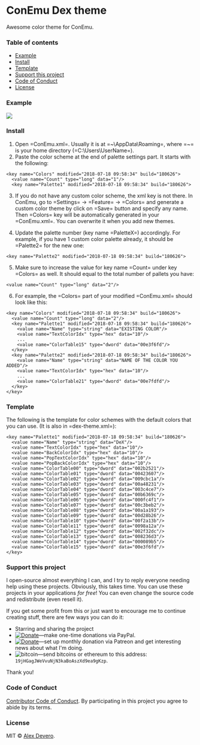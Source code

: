 # ConEmu Dex theme

Awesome color theme for ConEmu.

### Table of contents

* [Example](#example)
* [Install](#install)
* [Template](#template)
* [Support this project](#support-this-project)
* [Code of Conduct](#code-of-conduct)
* [License](#license)

### Example

<img src="https://cdn.rawgit.com/alexdevero/conemu-dex-theme/master/img/conemu-dex-theme.png" style="max-width: 100%" align="center">

### Install

1) Open =ConEmu.xml=. Usually it is at  =~\AppData\Roaming=, where =~= is your home directory (=C:\Users\UserName=).
2) Paste the color scheme at the end of palette settings part. It starts with the following:

```
<key name="Colors" modified="2018-07-18 09:58:34" build="180626">
  <value name="Count" type="long" data="1"/>
  <key name="Palette1" modified="2018-07-18 09:58:34" build="180626">
```

3) If you do not have any custom color scheme, the xml key is not there. In ConEmu, go to =Settings= -> =Feature= -> =Colors= and generate a custom color theme by click on =Save= button and specify any name. Then =Colors= key will be automatically generated in your =ConEmu.xml=. You can overwrite it when you add new themes.

4) Update the palette number (key name =PaletteX=) accordingly. For example, if you have 1 custom color palette already, it should be =Palette2= for the new one:

```
<key name="Palette2" modified="2018-07-18 09:58:34" build="180626">
```

5) Make sure to increase the value for key name =Count= under key =Colors= as well. It should equal to the total number of pallets you have:

```
<value name="Count" type="long" data="2"/>
```

6) For example, the =Colors= part of your modified =ConEmu.xml= should look like this:

```
<key name="Colors" modified="2018-07-18 09:58:34" build="180626">
  <value name="Count" type="long" data="2"/>
  <key name="Palette1" modified="2018-07-18 09:58:34" build="180626">
    <value name="Name" type="string" data="EXISTING COLOR"/>
    <value name="TextColorIdx" type="hex" data="10"/>
    ...
    <value name="ColorTable15" type="dword" data="00e3f6fd"/>
  </key>
  <key name="Palette2" modified="2018-07-18 09:58:34" build="180626">
    <value name="Name" type="string" data="NAME OF THE COLOR YOU ADDED"/>
    <value name="TextColorIdx" type="hex" data="10"/>
    ...
    <value name="ColorTable21" type="dword" data="00e7fdfd"/>
  </key>
</key>
```

### Template
The following is the template for color schemes with the default colors that
you can use. (It is also in =dex-theme.xml=):

```
<key name="Palette1" modified="2018-07-18 09:58:34" build="180626">
  <value name="Name" type="string" data="DeX"/>
  <value name="TextColorIdx" type="hex" data="10"/>
  <value name="BackColorIdx" type="hex" data="10"/>
  <value name="PopTextColorIdx" type="hex" data="10"/>
  <value name="PopBackColorIdx" type="hex" data="10"/>
  <value name="ColorTable00" type="dword" data="002b2521"/>
  <value name="ColorTable01" type="dword" data="00423607"/>
  <value name="ColorTable02" type="dword" data="009cbc1a"/>
  <value name="ColorTable03" type="dword" data="00a48231"/>
  <value name="ColorTable04" type="dword" data="003c4ce7"/>
  <value name="ColorTable05" type="dword" data="00b6369c"/>
  <value name="ColorTable06" type="dword" data="000fc4f1"/>
  <value name="ColorTable07" type="dword" data="00c3beb2"/>
  <value name="ColorTable08" type="dword" data="00a1a193"/>
  <value name="ColorTable09" type="dword" data="00d28b26"/>
  <value name="ColorTable10" type="dword" data="00f2a13b"/>
  <value name="ColorTable11" type="dword" data="0098a12a"/>
  <value name="ColorTable12" type="dword" data="002f32dc"/>
  <value name="ColorTable13" type="dword" data="008236d3"/>
  <value name="ColorTable14" type="dword" data="000089b5"/>
  <value name="ColorTable15" type="dword" data="00e3f6fd"/>
</key>
```

### Support this project

I open-source almost everything I can, and I try to reply everyone needing help using these projects. Obviously,
this takes time. You can use these projects in your applications *for free*! You can even change the source code and redistribute (even resell it).

If you get some profit from this or just want to encourage me to continue creating stuff, there are few ways you can do it:

 - Starring and sharing the project
 - [![Donate](https://img.shields.io/badge/Donate-Paypal-brightgreen.svg?colorB=259cd2)](https://www.paypal.com/cgi-bin/webscr?cmd=_s-xclick&hosted_button_id=YKLGUUB34ASEL)—make one-time donations via PayPal.
 - [![Donate](https://img.shields.io/badge/Donate-Patreon-brightgreen.svg?colorB=f86213)](https://www.patreon.com/alexdevero)—set up monthly donation via Patreon and get interesting news about what I'm doing.
 - <img alt="bitcoin" src="https://img.shields.io/badge/Donate-Bitcoin-brightgreen.svg?colorB=fab915">—send bitcoins or ethereum to this address: `19jHGagJWeVvuNjN3kaBoAszXd9ea9gKzp`.

Thank you!

### Code of Conduct

[Contributor Code of Conduct](code-of-conduct.md). By participating in this project you agree to abide by its terms.

### License

MIT © [Alex Devero](https://alexdevero.com).

<!-- links -->
[Grease the Groove]: https://www.artofmanliness.com/2016/01/20/get-stronger-by-greasing-the-groove/
